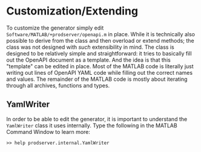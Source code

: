 # Customization/Extending

To customize the generator simply edit `Software/MATLAB/+prodserver/openapi.m` in place. While it is technically also possible to derive from the class and then overload or extend methods; the class was not designed with *such* extensibility in mind. The class is designed to be relatively simple and straightforward: it tries to basically fill out the OpenAPI document as a template. And the idea is that this "template" can be edited in place. Most of the MATLAB code is literally just writing out lines of OpenAPI YAML code while filling out the correct names and values. The remainder of the MATLAB code is mostly about iterating through all archives, functions and types.

## YamlWriter

In order to be able to edit the generator, it is important to understand the `YamlWriter` class it uses internally. Type the following in the MATLAB Command Window to learn more:

```matlabsession
>> help prodserver.internal.YamlWriter
```

[//]: #  (Copyright 2023-2024 The MathWorks, Inc.)